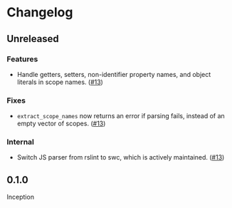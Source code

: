 # Changelog

## Unreleased

### Features

- Handle getters, setters, non-identifier property names, and object literals in scope names. ([#13](https://github.com/getsentry/js-source-scopes/pull/13))

### Fixes

- `extract_scope_names` now returns an error if parsing fails, instead of an empty vector of scopes. ([#13](https://github.com/getsentry/js-source-scopes/pull/13))

### Internal

- Switch JS parser from rslint to swc, which is actively maintained. ([#13](https://github.com/getsentry/js-source-scopes/pull/13))

## 0.1.0

Inception


